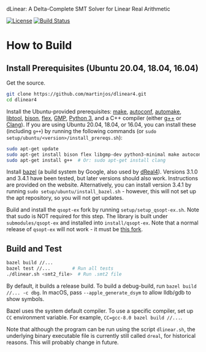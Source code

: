 dLinear: A Delta-Complete SMT Solver for Linear Real Arithmetic

[![License](https://img.shields.io/badge/License-Apache%202.0-blue.svg)](https://opensource.org/licenses/Apache-2.0)
[![Build Status](https://travis-ci.org/dreal/dreal4.svg?branch=master)](https://travis-ci.org/dreal/dreal4)


How to Build
============

Install Prerequisites (Ubuntu 20.04, 18.04, 16.04)
--------------------------------------------------

Get the source.

```bash
git clone https://github.com/martinjos/dlinear4.git
cd dlinear4
```

Install the Ubuntu-provided prerequisites: [make](https://www.gnu.org/software/make), [autoconf](https://www.gnu.org/software/autoconf), [automake](https://www.gnu.org/software/automake), [libtool](https://www.gnu.org/software/libtool), [bison](https://www.gnu.org/software/bison), [flex](https://www.gnu.org/software/flex), [GMP](https://gmplib.org/), [Python 3](https://www.python.org/), and a C++ compiler (either [g++](https://www.gnu.org/software/gcc) or [Clang](https://clang.llvm.org/)).
If you are using Ubuntu 20.04, 18.04, or 16.04, you can install these (including `g++`) by running the following commands (or `sudo setup/ubuntu/<version>/install_prereqs.sh`):

```bash
sudo apt-get update
sudo apt-get install bison flex libgmp-dev python3-minimal make autoconf automake libtool
sudo apt-get install g++  # Or: sudo apt-get install clang
```

Install [bazel](https://bazel.build) (a build system by Google, also used by [dReal4](https://github.com/dreal/dreal4)).
Versions 3.1.0 and 3.4.1 have been tested, but later versions should also work.
Instructions are provided on the website.
Alternatively, you can install version 3.4.1 by running `sudo setup/ubuntu/install_bazel.sh` - however, this will not set up the apt repository, so you will not get updates.

Build and install the `qsopt-ex` fork by running `setup/setup_qsopt-ex.sh`.
Note that sudo is NOT required for this step.
The library is built under `submodules/qsopt-ex` and installed into `install/qsopt-ex`.
Note that a normal release of `qsopt-ex` will not work - it must be [this fork](https://github.com/martinjos/qsopt-ex).


Build and Test
--------------

```bash
bazel build //...
bazel test //...        # Run all tests
./dlinear.sh <smt2_file>  # Run .smt2 file
```

By default, it builds a release build. To build a debug-build, run
`bazel build //... -c dbg`. In macOS, pass `--apple_generate_dsym` to
allow lldb/gdb to show symbols.

Bazel uses the system default compiler. To use a specific compiler,
set up `CC` environment variable. For example, `CC=gcc-8.0 bazel build
//...`.

Note that although the program can be run using the script `dlinear.sh`, the underlying binary executable file is currently still called `dreal`, for historical reasons.
This will probably change in future.

